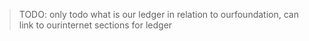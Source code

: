 


> TODO: only todo what is our ledger in relation to ourfoundation, can link to ourinternet sections for ledger